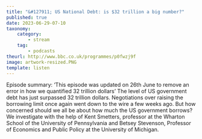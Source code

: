 ```yaml
---
title: "&#127911; US National Debt: is $32 trillion a big number?"
published: true
date: 2023-06-29-07-10
taxonomy:
    category:
        - stream
    tag:
        - podcasts
theurl: http://www.bbc.co.uk/programmes/p0fwzj9f
image: artwork-resized.PNG
template: listen
---
```


Episode summary: &lsquo;This episode was updated on 26th June to remove an error in how we quantified 32 trillion dollars&rsquo; The level of US government debt has just surpassed 32 trillion dollars. Negotiations over raising the borrowing limit once again went down to the wire a few weeks ago. But how concerned should we all be about how much the US government borrows? We investigate with the help of Kent Smetters, professor at the Wharton School of the University of Pennsylvania and Betsey Stevenson, Professor of Economics and Public Policy at the University of Michigan.

